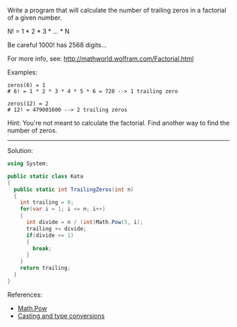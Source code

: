 Write a program that will calculate the number of trailing zeros in a factorial of a given number.

N! = 1 * 2 * 3 *  ... * N

Be careful 1000! has 2568 digits...

For more info, see: http://mathworld.wolfram.com/Factorial.html

Examples:
```
zeros(6) = 1
# 6! = 1 * 2 * 3 * 4 * 5 * 6 = 720 --> 1 trailing zero

zeros(12) = 2
# 12! = 479001600 --> 2 trailing zeros
```
Hint: You're not meant to calculate the factorial. Find another way to find the number of zeros.
***
Solution:
```c#
using System;

public static class Kata 
{
  public static int TrailingZeros(int n)
  {
    int trailing = 0;
    for(var i = 1; i <= n; i++)
    {
      int divide = n / (int)Math.Pow(5, i);
      trailing += divide;
      if(divide <= 1)
      {
        break;
      }
    }
    return trailing;
  }
}
```
References:
- [Math.Pow](https://learn.microsoft.com/en-us/dotnet/api/system.math.pow)
- [Casting and type conversions](https://learn.microsoft.com/en-us/dotnet/csharp/programming-guide/types/casting-and-type-conversions)
